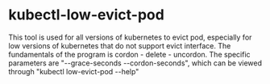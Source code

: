 # kubectl-low-evict-pod
  This tool is used for all versions of kubernetes to evict pod, especially for low versions of kubernetes that do not support evict interface. The fundamentals of the program is cordon - delete - uncordon. The specific parameters are "--grace-seconds --cordon-seconds", which can be viewed through "kubectl low-evict-pod --help"
